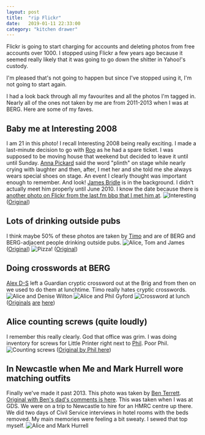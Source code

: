 ```yaml
---
layout: post
title:  "rip Flickr"
date:   2019-01-11 22:33:00
category: "kitchen drawer"
---
```

Flickr is going to start charging for accounts and deleting photos from free accounts over 1000. I stopped using Flickr a few years ago because it seemed really likely that it was going to go down the shitter in Yahoo!'s custody.

I'm pleased that's not going to happen but since I've stopped using it, I'm not going to start again.

I had a look back through all my favourites and all the photos I'm tagged in. Nearly all of the ones not taken by me are from 2011-2013 when I was at BERG. Here are some of my faves.

## Baby me at Interesting 2008
I am 21 in this photo! I recall Interesting 2008 being really exciting. I made a last-minute decision to go with [Roo](https://rooreynolds.com) as he had a spare ticket. I was supposed to be moving house that weekend but decided to leave it until until Sunday. [Anna Pickard](https://twitter.com/annapickard) said the word "plinth" on stage while nearly crying with laughter and then, after, I met her and she told me she always wears special shoes on stage. An event I clearly thought was important enough to remember. And look! [James Bridle](https://jamesbridle.com/) is in the background. I didn't actually meet him properly until June 2010. I know the date because there is [another photo on Flickr from the last.fm bbq that I met him at](https://www.flickr.com/photos/russss/4712449350/in/album-72157624303682296/).
![Interesting](/assets/img/interesting08.jpg) ([Original](https://www.flickr.com/photos/bowbrick/2599391457/in/photosof-alicebartlett/))


## Lots of drinking outside pubs
I think maybe 50% of these photos are taken by [Timo](http://twitter.com/timoarnall) and are of BERG and BERG-adjacent people drinking outside pubs.
![Alice, Tom and James](/assets/img/tom-alice-joe.jpg)
([Original](https://www.flickr.com/photos/timo/6227330642/in/photosof-alicebartlett/))
![Pizza!](/assets/img/pizza.jpg)
([Original](https://www.flickr.com/photos/timo/8280980308/in/album-72157647033256218/))

## Doing crosswords at BERG
[Alex D-S](http://designswarm.com/) left a Guardian cryptic crossword out at the Brig and from then on we used to do them at lunchtime. Timo really hates cryptic crosswords.
![Alice and Denise Wilton](/assets/img/alice-denise-crossword.jpg)
![Alice and Phil Gyford](/assets/img/alice-phil-crossword.jpg)
![Crossword at lunch](/assets/img/crossword.jpg)
([Originals](https://www.flickr.com/photos/timo/6477288445/in/album-72157647033256218/) [are](https://www.flickr.com/photos/timo/6459405277/in/album-72157647033256218/) [here](https://www.flickr.com/photos/timo/6918670183/in/photosof-alicebartlett/))

## Alice counting screws (quite loudly)
I remember this really clearly. God that office was grim. I was doing inventory for screws for Little Printer right next to [Phil](https://www.gyford.com). Poor Phil.
![Counting screws](/assets/img/counting-screws.jpg)
([Original by Phil here](https://www.flickr.com/photos/philgyford/11325773703/in/photosof-alicebartlett/))

## In Newcastle when Me and Mark Hurrell wore matching outfits
Finally we've made it past 2013. This photo was taken by [Ben Terrett](http://www.benterrett.com/). [Original with Ben's dad's comments is here](https://www.flickr.com/photos/benterrett/12769099183/in/photosof-alicebartlett/). This was taken when I was at GDS. We were on a trip to Newcastle to hire for an HMRC centre up there. We did two days of Civil Service interviews in hotel rooms with the beds removed. My main memories were feeling a bit sweaty. I sewed that top myself.
![Alice and Mark Hurrell](/assets/img/alice-mark.jpg)
